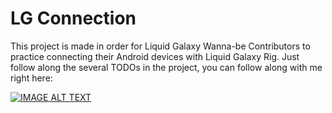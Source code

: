 # LG Connection

This project is made in order for Liquid Galaxy Wanna-be Contributors to practice connecting their Android devices with Liquid Galaxy Rig. Just follow along the several TODOs in the project, you can follow along with me right here:

[![IMAGE ALT TEXT](https://i.ytimg.com/vi/Dj26c3-Ha9A/hqdefault.jpg?sqp=-oaymwEcCNACELwBSFXyq4qpAw4IARUAAIhCGAFwAcABBg==&rs=AOn4CLBc5NyU_Ap_xhxU-a8LBtMaOPh66Q)](https://www.youtube.com/live/Dj26c3-Ha9A?feature=shared)
